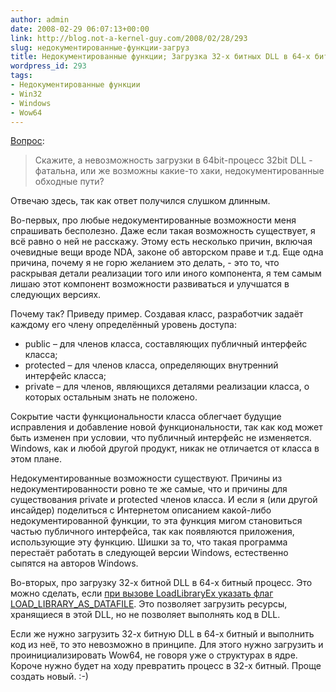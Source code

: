 ```yaml
---
author: admin
date: 2008-02-29 06:07:13+00:00
link: http://blog.not-a-kernel-guy.com/2008/02/28/293
slug: недокументированные-функции-загруз
title: Недокументированные функции; Загрузка 32-х битных DLL в 64-х битный процесс
wordpress_id: 293
tags:
- Недокументированные функции
- Win32
- Windows
- Wow64
---
```


[Вопрос](http://blog.not-a-kernel-guy.com/2007/10/18/256#comment-11322):  

> Скажите, а невозможность загрузки в 64bit-процесс 32bit DLL - фатальна, или же возможны какие-то хаки, недокументированные обходные пути?

Отвечаю здесь, так как ответ получился слушком длинным.  

Во-первых, про любые недокументированные возможности меня спрашивать бесполезно. Даже если такая возможность существует, я всё равно о ней не расскажу. Этому есть несколько причин, включая очевидные вещи вроде NDA, законе об авторском праве и т.д. Еще одна причина, почему я не горю желанием это делать, - это то, что раскрывая детали реализации того или иного компонента, я тем самым лишаю этот компонент возможности развиваться и улучшатся в следующих версиях. 

Почему так? Приведу пример. Создавая класс, разработчик задаёт каждому его члену определённый уровень доступа:  

  * public – для членов класса, составляющих публичный интерфейс класса;  
  * protected – для членов класса, определяющих внутренний интерфейс класса;  
  * private – для членов, являющихся деталями реализации класса, о которых остальным знать не положено.

Сокрытие части функциональности класса облегчает будущие исправления и добавление новой функциональности, так как код может быть изменен при условии, что публичный интерфейс не изменяется. Windows, как и любой другой продукт, никак не отличается от класса в этом плане.  

Недокументированные возможности существуют. Причины из недокументированности ровно те же самые, что и причины для существования private и protected членов класса. И если я (или другой инсайдер) поделиться с Интернетом описанием какой-либо недокументированной функции, то эта функция мигом становиться частью публичного интерфейса, так как появляются приложения, использующие эту функцию. Шишки за то, что такая программа перестаёт работать в следующей версии Windows, естественно сыпятся на авторов Windows.  

Во-вторых, про загрузку 32-х битной DLL в 64-х битный процесс. Это можно сделать, если [при вызове LoadLibraryEx указать флаг LOAD_LIBRARY_AS_DATAFILE](http://msdn2.microsoft.com/en-us/library/ms684179.aspx). Это позволяет загрузить ресурсы, хранящиеся в этой DLL, но не позволяет выполнять код в DLL.  

Если же нужно загрузить 32-х битную DLL в 64-х битный и выполнить код из неё, то это невозможно в принципе. Для этого нужно загрузить и проинициализировать Wow64, не говоря уже о структурах в ядре. Короче нужно будет на ходу превратить процесс в 32-х битный. Проще создать новый. :-)

